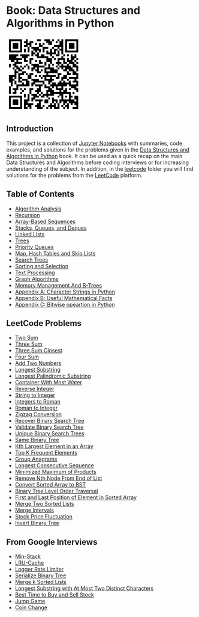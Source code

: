 # Book: Data Structures and Algorithms in Python
![](./images/data-structures-and-algorithms-py.png)

## Introduction
This project is a collection of [Jupyter Notebooks](https://jupyter.org/) with summaries, code examples, and solutions for the problems given in the [Data Structures and Algorithms in Python](https://www.amazon.com/Structures-Algorithms-Python-Michael-Goodrich/dp/1118290275/ref=sr_1_9?keywords=data+structures+and+algorithms&qid=1639038655&sr=8-9) book. It can be used as a quick recap on the main Data Structures and Algorithms before coding interviews or for increasing understanding of the subject.
In addition, in the [leetcode](https://github.com/dimastatz/courses-and-books/tree/master/python-data-structures/leetocde) folder you will find solutions for the problems from the [LeetCode](https://leetcode.com/) platform.    

## Table of Contents  
- [Algorithm Analysis](https://github.com/dimastatz/courses-and-books/blob/master/python-data-structures/book/algorithm-analysis.md)
- [Recursion](https://github.com/dimastatz/courses-and-books/blob/master/python-data-structures/book/recursion.md)
- [Array-Based Sequences](https://github.com/dimastatz/courses-and-books/blob/master/python-data-structures/book/array-based-sequences.md)
- [Stacks, Queues, and Deques](https://github.com/dimastatz/courses-and-books/blob/master/python-data-structures/book/stack-queues-deques.md)
- [Linked Lists](https://github.com/dimastatz/courses-and-books/blob/master/python-data-structures/book/linked-lists.md)
- [Trees](https://github.com/dimastatz/courses-and-books/blob/master/python-data-structures/book/trees.md)
- [Priority Queues](https://github.com/dimastatz/courses-and-books/blob/master/python-data-structures/book/priority-queues.md)
- [Map, Hash Tables and Skip Lists](https://github.com/dimastatz/courses-and-books/blob/master/python-data-structures/book/maps-hashtables-skiplists.md)
- [Search Trees](https://github.com/dimastatz/courses-and-books/blob/master/python-data-structures/book/search-trees.md)
- [Sorting and Selection](https://github.com/dimastatz/courses-and-books/blob/master/python-data-structures/book/sorting-and-selection.md)
- [Text Processing](https://github.com/dimastatz/courses-and-books/blob/master/python-data-structures/book/text-processing.md)
- [Graph Algorithms]()
- [Memory Management And B-Trees]()
- [Appendix A: Character Strings in Python]()
- [Appendix B: Useful Mathematical Facts]()
- [Appendix C: Bitwise opeartion in Python](https://github.com/dimastatz/courses-and-books/blob/master/python-data-structures/book/bitwise-operations.md)  

## LeetCode Problems
- [Two Sum](https://github.com/dimastatz/courses-and-books/blob/master/python-data-structures/leetocde/two-sum.ipynb)
- [Three Sum](https://github.com/dimastatz/courses-and-books/blob/master/python-data-structures/leetocde/3-sum.ipynb)
- [Three Sum Closest](https://github.com/dimastatz/courses-and-books/blob/master/python-data-structures/leetocde/3-sum-closest.ipynb)
- [Four Sum](https://github.com/dimastatz/courses-and-books/blob/master/python-data-structures/leetocde/4-sum.ipynb)
- [Add Two Numbers](https://github.com/dimastatz/courses-and-books/blob/master/python-data-structures/leetocde/add-two-numbers.ipynb)
- [Longest Substring](https://github.com/dimastatz/courses-and-books/blob/master/python-data-structures/leetocde/longest-substring.ipynb)
- [Longest Palindromic Substring](https://github.com/dimastatz/courses-and-books/blob/master/python-data-structures/leetocde/longest-palindrome.ipynb)
- [Container With Most Water](https://github.com/dimastatz/courses-and-books/blob/master/python-data-structures/leetocde/container-with-water.ipynb)
- [Reverse Integer](https://github.com/dimastatz/courses-and-books/blob/master/python-data-structures/leetocde/reverse-integer.ipynb)
- [String to Integer](https://github.com/dimastatz/courses-and-books/blob/master/python-data-structures/leetocde/string-to-int.ipynb)
- [Integers to Roman](https://github.com/dimastatz/courses-and-books/blob/master/python-data-structures/leetocde/integers-to-roman.ipynb)
- [Roman to Integer](https://github.com/dimastatz/courses-and-books/blob/master/python-data-structures/leetocde/roman-to-int.ipynb)
- [Zigzag Conversion](https://github.com/dimastatz/courses-and-books/blob/master/python-data-structures/leetocde/zigzag-conversion.ipynb)
- [Recover Binary Search Tree](https://github.com/dimastatz/courses-and-books/blob/master/python-data-structures/leetocde/recover-bst.ipynb)
- [Validate Binary Search Tree](https://github.com/dimastatz/courses-and-books/blob/master/python-data-structures/leetocde/validate-bst.ipynb)
- [Unique Binary Search Trees](https://github.com/dimastatz/courses-and-books/blob/master/python-data-structures/leetocde/unique-bst.ipynb)
- [Same Binary Tree](https://github.com/dimastatz/courses-and-books/blob/master/python-data-structures/leetocde/same-binary-tree.ipynb)
- [Kth Largest Element in an Array](https://github.com/dimastatz/courses-and-books/blob/master/python-data-structures/leetocde/kth-largest-element.ipynb)
- [Top K Frequent Elements](https://github.com/dimastatz/courses-and-books/blob/master/python-data-structures/leetocde/topk-frequent-elements.ipynb)
- [Group Anagrams](https://github.com/dimastatz/courses-and-books/blob/master/python-data-structures/leetocde/group-anagrams.ipynb)
- [Longest Consecutive Sequence](https://github.com/dimastatz/courses-and-books/blob/master/python-data-structures/leetocde/longest-consecutive-sequence.ipynb)
- [Minimized Maximum of Products](https://github.com/dimastatz/courses-and-books/blob/master/python-data-structures/leetocde/minimized-maximum-products.ipynb)
- [Remove Nth Node From End of List](https://github.com/dimastatz/courses-and-books/blob/master/python-data-structures/leetocde/remove-nth-node-from-end.ipynb)
- [Convert Sorted Array to BST](https://github.com/dimastatz/courses-and-books/blob/master/python-data-structures/leetocde/sorted-array-to-bst.ipynb)
- [Binary Tree Level Order Traversal](https://github.com/dimastatz/courses-and-books/blob/master/python-data-structures/leetocde/tree-level-order.ipynb)
- [First and Last Position of Element in Sorted Array](https://github.com/dimastatz/courses-and-books/blob/master/python-data-structures/leetocde/first-last-in-sorted-array.ipynb)
- [Merge Two Sorted Lists](https://github.com/dimastatz/courses-and-books/blob/master/python-data-structures/leetocde/merge-two-sorted-lists.ipynb)
- [Merge Intervals](https://github.com/dimastatz/courses-and-books/blob/master/python-data-structures/leetocde/merge-intervals.ipynb)
- [Stock Price Fluctuation](https://github.com/dimastatz/courses-and-books/blob/master/python-data-structures/leetocde/stock-price-fluctuation.ipynb)
- [Invert Binary Tree](https://github.com/dimastatz/courses-and-books/blob/master/python-data-structures/leetocde/invert-binary-tree.ipynb)

## From Google Interviews
- [Min-Stack](https://github.com/dimastatz/courses-and-books/blob/master/python-data-structures/interview-goog/min-stack.ipynb)
- [LRU-Cache](https://github.com/dimastatz/courses-and-books/blob/master/python-data-structures/interview-goog/lru-cache.ipynb)
- [Logger Rate Limiter](https://github.com/dimastatz/courses-and-books/blob/master/python-data-structures/interview-goog/logger-rate-limiter.ipynb)
- [Serialize Binary Tree](https://github.com/dimastatz/courses-and-books/blob/master/python-data-structures/interview-goog/serialize-bst.ipynb)
- [Merge k Sorted Lists](https://github.com/dimastatz/courses-and-books/blob/master/python-data-structures/interview-goog/merge-k-list.ipynb)
- [Longest Substring with At Most Two Distinct Characters](https://github.com/dimastatz/courses-and-books/blob/master/python-data-structures/interview-goog/longest-substring-2-chars.ipynb)
- [Best Time to Buy and Sell Stock](https://github.com/dimastatz/courses-and-books/blob/master/python-data-structures/interview-goog/best-sell-stocks.ipynb)
- [Jump Game](https://github.com/dimastatz/courses-and-books/blob/master/python-data-structures/interview-goog/jump-game.ipynb)
- [Coin Change](https://github.com/dimastatz/courses-and-books/blob/master/python-data-structures/interview-goog/coin-change.ipynb)




